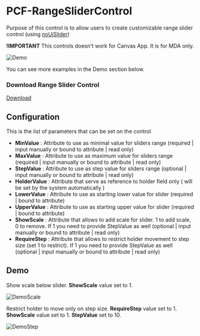 # PCF-RangeSliderControl

Purpose of this control is to allow users to create customizable range slider control (using [noUiSlider](https://refreshless.com/nouislider/))

**!IMPORTANT** This controls doesn't work for Canvas App. It is for MDA only.

![Demo](https://github.com/OOlashyn/PCF-RangeSliderControl/blob/master/Screenshots/demo-v1.gif?raw=true)

You can see more examples in the Demo section below.

### Download Range Slider Control

[Download](https://github.com/OOlashyn/PCF-RangeSliderControl/releases)

## Configuration

This is the list of parameters that can be set on the control

* **MinValue** : Attribute to use as minimal value for sliders range (required | input manually or bound to attribute | read only)
* **MaxValue** : Attribute to use as maximum value for sliders range (required | input manually or bound to attribute | read only)
* **StepValue** : Attribute to use as step value for sliders range (optional | input manually or bound to attribute | read only)
* **HolderValue** : Attribute that serve as reference to holder field only ( will be set by the system automatically )
* **LowerValue** : Attribute to use as starting lower value for slider (required | bound to attribute)
* **UpperValue** : Attribute to use as starting upper value for slider (required | bound to attribute)
* **ShowScale** : Attribute that allows to add scale for slider. 1 to add scale, 0 to remove. If 1 you need to provide StepValue as well (optional | input manually or bound to attribute | read only)
* **RequireStep** : Attribute that allows to restrict holder movement to step size (set 1 to restrict). If 1 you need to provide StepValue as well (optional | input manually or bound to attribute | read only)

## Demo

Show scale below slider. **ShowScale** value set to 1.

![DemoScale](https://github.com/OOlashyn/PCF-RangeSliderControl/blob/master/Screenshots/demo-scale-v1.gif?raw=true)

Restrict holder to move only on step size.  **RequireStep** value set to 1. **ShowScale** value set to 1. **StepValue** set to 10.

![DemoStep](https://github.com/OOlashyn/PCF-RangeSliderControl/blob/master/Screenshots/demo-step-v1.gif?raw=true)
